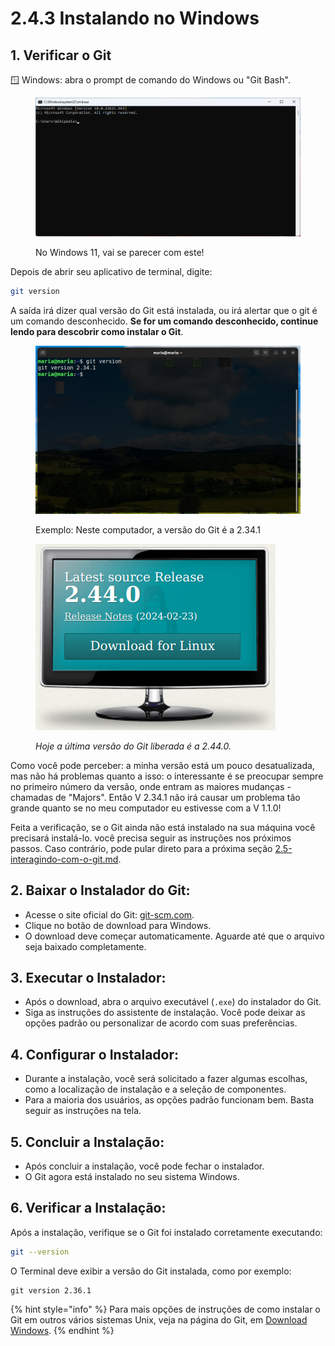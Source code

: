 # 2.4.3 Instalando no Windows

## 1. Verificar o Git

:window: Windows: abra o prompt de comando do Windows ou "Git Bash".&#x20;

<figure><img src="../../.gitbook/assets/image (11) (1) (1) (1) (1).png" alt=""><figcaption><p>No Windows 11, vai se parecer com este! </p></figcaption></figure>

Depois de abrir seu aplicativo de terminal, digite:

```bash
git version
```

A saída irá dizer qual versão do Git está instalada, ou irá alertar que o git é um comando desconhecido. **Se for um comando desconhecido, continue lendo para descobrir como instalar o Git**.

<figure><img src="../../.gitbook/assets/image (13) (1) (1) (1) (1).png" alt=""><figcaption><p>Exemplo: Neste computador, a versão do Git é a 2.34.1</p></figcaption></figure>

<figure><img src="../../.gitbook/assets/image (12) (1) (1) (1) (1).png" alt=""><figcaption><p><em>Hoje a última versão do Git liberada é a 2.44.0.</em></p></figcaption></figure>

Como você pode perceber: a minha versão está um pouco desatualizada, mas não há problemas quanto a isso: o interessante é se preocupar sempre no primeiro número da versão, onde entram as maiores mudanças - chamadas de "Majors". Então V 2.34.1 não irá causar um problema tão grande quanto se no meu computador eu estivesse com a V 1.1.0!&#x20;

Feita a verificação, se o Git ainda não está instalado na sua máquina você precisará instalá-lo. você precisa seguir as instruções nos próximos passos. Caso contrário, pode pular direto para a próxima seção [2.5-interagindo-com-o-git.md](../2.5-interagindo-com-o-git.md "mention").

## **2. Baixar o Instalador do Git:**

* Acesse o site oficial do Git: [git-scm.com](https://git-scm.com/).
* Clique no botão de download para Windows.
* O download deve começar automaticamente. Aguarde até que o arquivo seja baixado completamente.

## **3. Executar o Instalador:**

* Após o download, abra o arquivo executável (`.exe`) do instalador do Git.
* Siga as instruções do assistente de instalação. Você pode deixar as opções padrão ou personalizar de acordo com suas preferências.

## **4. Configurar o Instalador:**

* Durante a instalação, você será solicitado a fazer algumas escolhas, como a localização de instalação e a seleção de componentes.
* Para a maioria dos usuários, as opções padrão funcionam bem. Basta seguir as instruções na tela.

## **5. Concluir a Instalação:**

* Após concluir a instalação, você pode fechar o instalador.
* O Git agora está instalado no seu sistema Windows.

## **6. Verificar a Instalação:**

Após a instalação, verifique se o Git foi instalado corretamente executando:

```sh
git --version
```

O Terminal deve exibir a versão do Git instalada, como por exemplo:

```
git version 2.36.1
```



{% hint style="info" %}
Para mais opções de instruções de como instalar o Git em outros vários sistemas Unix, veja na página do Git, em [Download Windows](https://git-scm.com/download/win).
{% endhint %}

